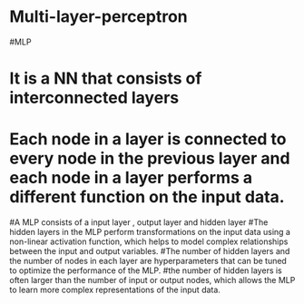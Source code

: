 # Multi-layer-perceptron

#MLP 

# It is a NN that consists of interconnected layers 
# Each node in a layer is connected to every node in the previous layer and each node in a layer performs a different function on the input data.
#A MLP consists of a input layer , output layer and hidden layer 
#The hidden layers in the MLP perform transformations on the input data using a non-linear activation function, which helps to model complex relationships between the input and output variables.
#The number of hidden layers and the number of nodes in each layer are hyperparameters that can be tuned to optimize the performance of the MLP.
#the number of hidden layers is often larger than the number of input or output nodes, which allows the MLP to learn more complex representations of the input data.
